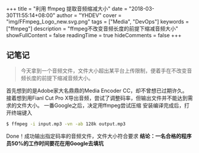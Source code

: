 +++
title = "利用 ffmpeg 提取音频缩减大小"
date = "2018-03-30T11:55:14+08:00"
author = "YHDEV"
cover = "img/FFmpeg_Logo_new.svg.png"
tags = ["Media", "DevOps"]
keywords = ["ffmpeg"]
description = "ffmpeg不改变音频长度的前提下缩减音频大小"
showFullContent = false
readingTime = true
hideComments = false
+++

## 记笔记
> 今天拿到一个音频文件，文件大小超出某平台上传限制，便着手在不改变音频长度的前提下缩减音频大小。

首先想到的是Adobe家大名鼎鼎的Media Encoder CC，却不曾想已过期许久。
接着想到用Fianl Cut Pro X导出音频，尝试了调整码率，但输出文件并不能达到需求的文件大小。
一番Google之后，决定用ffmpeg尝试压缩
安装编译完成后，打开终端键入
```bash
$ ffmpeg -i input.mp3 -vn -ab 128k output.mp3
```
Done！成功输出指定码率的音频文件，文件大小符合要求
**结论：一名合格的程序员50%的工作时间要花在用Google去填坑**

